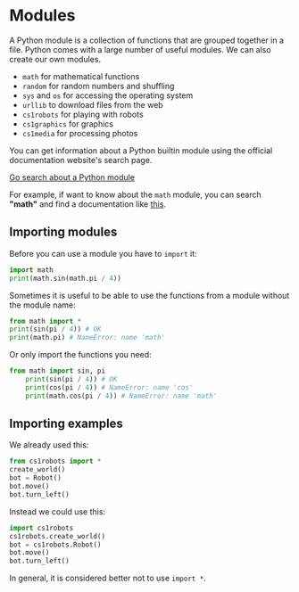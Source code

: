 # Modules

A Python module is a collection of functions that are grouped together in a file. Python comes with a large number of useful modules. We can also create our own modules.


- `math` for mathematical functions
- `random` for random numbers and shuffling
- `sys` and `os` for accessing the operating system 
- `urllib` to download files from the web
- `cs1robots` for playing with robots
- `cs1graphics` for graphics
- `cs1media` for processing photos

You can get information about a Python builtin module using the official documentation website's search page. 

[Go search about a Python module](https://docs.python.org/3/search.html)

For example, if want to know about the `math` module, you can search **"math"** and find a documentation like [this](https://docs.python.org/3/library/math.html?highlight=math#module-math). 

## Importing modules

Before you can use a module you have to `import` it: 

```python
import math
print(math.sin(math.pi / 4))
```

Sometimes it is useful to be able to use the functions from a
module without the module name:

```python
from math import *
print(sin(pi / 4)) # OK
print(math.pi) # NameError: name 'math'
```

Or only import the functions you need:

```python
from math import sin, pi
    print(sin(pi / 4)) # OK
    print(cos(pi / 4)) # NameError: name 'cos'
    print(math.cos(pi / 4)) # NameError: name 'math'
```

## Importing examples

We already used this:

```python
from cs1robots import * 
create_world()
bot = Robot()
bot.move()
bot.turn_left()
```

Instead we could use this:

```python
import cs1robots
cs1robots.create_world()
bot = cs1robots.Robot()
bot.move()
bot.turn_left()
```

In general, it is considered better not to use `import *`.
